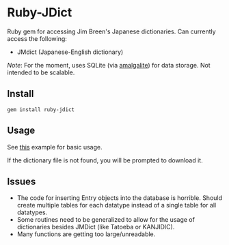 # Ruby-JDict
Ruby gem for accessing Jim Breen's Japanese dictionaries. Can currently access the following:
  * JMdict (Japanese-English dictionary)

*Note*: For the moment, uses SQLite (via [amalgalite](https://github.com/copiousfreetime/amalgalite)) for data storage. Not intended to be scalable.

## Install
```
gem install ruby-jdict
```

## Usage
See [this](https://github.com/Ruin0x11/ruby-jdict/blob/master/examples/query.rb) example for basic usage.

If the dictionary file is not found, you will be prompted to download it.

## Issues
* The code for inserting Entry objects into the database is horrible. Should create multiple tables for each datatype instead of a single table for all datatypes.
* Some routines need to be generalized to allow for the usage of dictionaries besides JMDict (like Tatoeba or KANJIDIC).
* Many functions are getting too large/unreadable.

